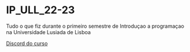 # IP_ULL_22-23
Tudo o que fiz durante o primeiro semestre de Introduçao a programaçao na Universidade Lusiada de Lisboa


[Discord do curso](https://discord.gg/5324s48sVn)
